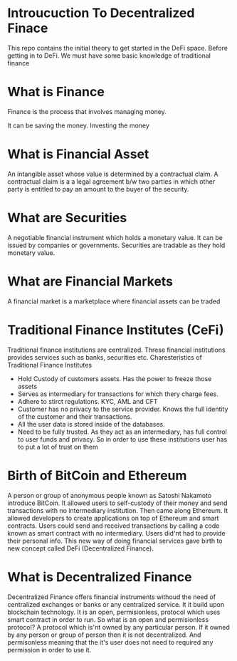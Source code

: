 # Introucuction To Decentralized Finace 
This repo contains the initial theory to get started in the DeFi space.
Before getting in to DeFi. We must have some basic knowledge of traditional finance

# What is Finance
Finance is the process that involves managing money.


It can be saving the money. 
Investing the money

# What is Financial Asset
An intangible asset whose value is determined by a contractual claim.
A contractual claim is a a legal agreement b/w two parties in which other party is entitled to pay an amount to the buyer of the security.

# What are Securities
A negotiable financial instrument which holds a monetary value. It can be issued by companies or governments. Securities are tradable as they hold monetary value.

# What are Financial Markets
A financial market is a marketplace where financial assets can be traded

# Traditional Finance Institutes (CeFi)
Traditional finance institutions are centralized. Threse financial institutions provides services such as banks, securities etc.
Charesteristics of Traditional Finance Institutes

* Hold Custody of customers assets. Has the power to freeze those assets
* Serves as intermediary for transactions for which thery charge fees.
* Adhere to stirct regulations. KYC, AML and CFT
* Customer has no privacy to the service provider. Knows the full identity of the customer and their transactions.
* All the user data is stored inside of the databases.
* Need to be fully trusted. As they act as an intermediary, has full control to user funds and privacy. So in order to use these institutions user has to put a lot of trust on them

# Birth of BitCoin and Ethereum
A person or group of anonymous people known as Satoshi Nakamoto introduce BitCoin. It allowed users to self-custody of their money and send transactions with no intermediary institution. Then came along Ethereum. It allowed developers to create applications on top of Ethereum and smart contracts. Users could send and received transactions by calling a code known as smart contract with no intermediary. Users did'nt had to provide their personal info. This new way of doing financial services gave birth to new concept called DeFi (Decentralized Finance).

# What is Decentralized Finance
Decentralized Finance offers financial instruments withoud the need of centralized exchanges or banks or any centralized service. It it build upon blockchain technology. It is an open, permisionless, protocol which uses smart contract in order to run. So what is an open and permisionless protocol? A protocol which is'nt owned by any particular person. If it owned by any person or group of person then it is not decentralized. And permisonless meaning that the it's user does not need to required any permission in order to use it.